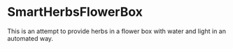 # SmartHerbsFlowerBox
This is an attempt to provide herbs in a flower box with water and light in an automated way.
